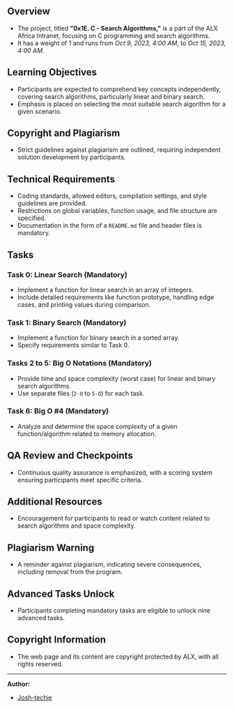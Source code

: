 ## Overview

- The project, titled **"0x1E. C - Search Algorithms,"** is a part of the ALX Africa Intranet, focusing on C programming and search algorithms.
- It has a weight of 1 and runs from *Oct 9, 2023, 4:00 AM,* to *Oct 15, 2023, 4:00 AM.*

## Learning Objectives

- Participants are expected to comprehend key concepts independently, covering search algorithms, particularly linear and binary search.
- Emphasis is placed on selecting the most suitable search algorithm for a given scenario.

## Copyright and Plagiarism

- Strict guidelines against plagiarism are outlined, requiring independent solution development by participants.

## Technical Requirements

- Coding standards, allowed editors, compilation settings, and style guidelines are provided.
- Restrictions on global variables, function usage, and file structure are specified.
- Documentation in the form of a `README.md` file and header files is mandatory.

## Tasks

### Task 0: Linear Search (Mandatory)

- Implement a function for linear search in an array of integers.
- Include detailed requirements like function prototype, handling edge cases, and printing values during comparison.

### Task 1: Binary Search (Mandatory)

- Implement a function for binary search in a sorted array.
- Specify requirements similar to Task 0.

### Tasks 2 to 5: Big O Notations (Mandatory)

- Provide time and space complexity (worst case) for linear and binary search algorithms.
- Use separate files (`2-O` to `5-O`) for each task.

### Task 6: Big O #4 (Mandatory)

- Analyze and determine the space complexity of a given function/algorithm related to memory allocation.

## QA Review and Checkpoints

- Continuous quality assurance is emphasized, with a scoring system ensuring participants meet specific criteria.

## Additional Resources

- Encouragement for participants to read or watch content related to search algorithms and space complexity.

## Plagiarism Warning

- A reminder against plagiarism, indicating severe consequences, including removal from the program.

## Advanced Tasks Unlock

- Participants completing mandatory tasks are eligible to unlock nine advanced tasks.

## Copyright Information

- The web page and its content are copyright protected by ALX, with all rights reserved.

---

**Author:**
- [Josh-techie](https://github.com/Josh-techie)

